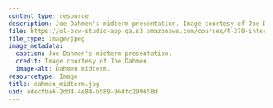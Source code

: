 ```yaml
---
content_type: resource
description: Joe Dahmen's midterm presentation. Image courtesy of Joe Dahmen.
file: https://ol-ocw-studio-app-qa.s3.amazonaws.com/courses/4-370-interrogative-design-workshop-fall-2005/adecfba62dd44e84b58996dfc299658d_dahmen_midterm.jpg
file_type: image/jpeg
image_metadata:
  caption: Joe Dahmen's midterm presentation.
  credit: Image courtesy of Joe Dahmen.
  image-alt: Dahmen midterm.
resourcetype: Image
title: dahmen_midterm.jpg
uid: adecfba6-2dd4-4e84-b589-96dfc299658d
---
```

